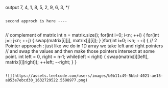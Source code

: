 output
7, 4, 1,
8, 5, 2,
9, 6, 3,
*/
```
​
second approch is here ----
​
```
// complement of matrix
int n = matrix.size();
for(int i=0; i<n; ++i) {
for(int j=i; j<n; ++j) {
swap(matrix[i][j], matrix[j][i]);
}
}
​
for(int i=0; i<n; ++i) {
// 2 Pointer approach :  just like we do in 1D array we take left and right pointers
// and swap the values and then make those pointers intersect at some point.
int left = 0, right = n-1;
while(left < right) {
swap(matrix[i][left], matrix[i][right]);
++left;
--right;
}
}
```
​
![](https://assets.leetcode.com/users/images/b0b11c49-5bbd-4021-ae15-a853e7ebcd30_1632729522.5598977.png)